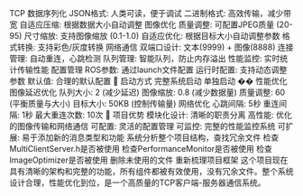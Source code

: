 TCP
数据序列化
JSON格式: 人类可读，便于调试
二进制格式: 高效传输，减少带宽
自适应压缩: 根据数据大小自动调整
图像优化
质量调整: 可配置JPEG质量 (20-95)
尺寸缩放: 支持图像缩放 (0.1-1.0)
自适应优化: 根据目标大小自动调整参数
格式转换: 支持彩色/灰度转换
网络通信
双端口设计: 文本(9999) + 图像(8888)
连接管理: 自动重连，心跳检测
队列管理: 智能队列，防止内存溢出
性能监控: 实时统计传输性能
配置管理
ROS参数: 通过launch文件配置
运行时配置: 支持动态调整参数
默认值: 合理的默认配置
🚀 启动方式
完整系统启动
单独启动
�� 性能优化
图像延迟优化
队列大小: 2 (减少延迟)
图像缩放: 0.8 (减少数据量)
质量调整: 60 (平衡质量与大小)
目标大小: 50KB (控制传输量)
网络优化
心跳间隔: 5秒
重连间隔: 1秒
最大重连次数: 10次
🎯 项目优势
模块化设计: 清晰的职责分离
高性能: 优化的图像传输和网络通信
可配置: 灵活的配置管理
可监控: 完整的性能监控系统
可扩展: 易于添加新的消息类型和功能
系统分析整个项目结构，查找冗余文件
检查MultiClientServer.h是否被使用
检查PerformanceMonitor是否被使用
检查ImageOptimizer是否被使用
删除未使用的文件
重新梳理项目框架
这个项目现在具有清晰的架构和完整的功能，所有组件都被有效使用，没有冗余文件。整个系统设计合理，性能优化到位，是一个高质量的TCP客户端-服务器通信系统。

